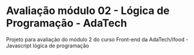 # Avaliação módulo 02 - Lógica de Programação - AdaTech

Projeto para avaliação do módulo 2 do curso Front-end da AdaTech/ifood - Javascript lógica de programação

